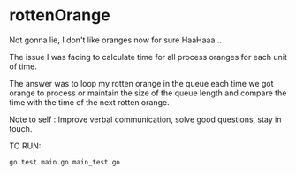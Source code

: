 # rottenOrange

Not gonna lie, I don't like oranges now for sure HaaHaaa...

The issue I was facing to calculate time for all process oranges for each unit of time. 

The answer was to loop my rotten orange in the queue each time we got orange to process or maintain the size of the queue length and compare the time with the time of the next rotten orange.


Note to self : Improve verbal communication, solve good questions, stay in touch.


TO RUN:
```sh
go test main.go main_test.go
```
